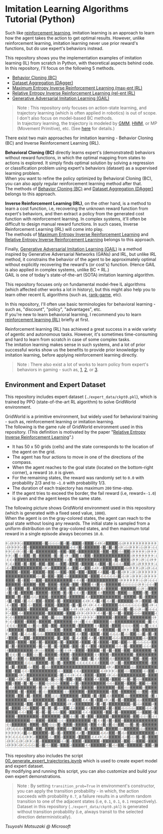 # Imitation Learning Algorithms Tutorial (Python)

Such like [reinforcement learning](https://github.com/tsmatz/reinforcement-learning-tutorials), imitation learning is an approach to learn how the agent takes the action to get optimal results. However, unlike reinforcement learning, imitation learning never use prior reward's functions, but do use expert's behaviors instead.<br>

This repository shows you the implementation examples of imitation learning (IL) from scratch in Python, with theoretical aspects behind code.<br>
In this repository, I'll focus on the following 5 methods.

- [Behavior Cloning (BC)](01_bc.ipynb)
- [Dataset Aggregation (DAgger)](02_dagger.ipynb)
- [Maximum Entropy Inverse Reinforcement Learning (max-ent IRL)](03_maxent_irl.ipynb)
- [Relative Entropy Inverse Reinforcement Learning (rel-ent IRL)](04_relent_irl.ipynb)
- [Generative Adversarial Imitation Learning (GAIL)](05_gail.ipynb)

> Note : This repository only focuses on action-state learning, and trajectory learning (which is often applied in robotics) is out of scope. I don't also focus on model-based BC methods.<br>
> In trajectory learning, the trajectory is modeled by [GMM](https://github.com/tsmatz/gmm), [HMM](https://github.com/tsmatz/hmm-lds-em-algorithm), or MP (Movement Primitive), etc. (See [here](https://arxiv.org/abs/1811.06711) for details.)

There exist two main approaches for imitation learning - Behavior Cloning (BC) and Inverse Reinforcement Learning (IRL).

**Behavioral Cloning (BC)** directly learns expert's (demonstrated) behaviors without reward functions, in which the optimal mapping from states to actions is explored. It simply finds optimal solution by solving a regression or classification problem using expert's behaviors (dataset) as a supervised learning problem.<br>
When you want to refine the policy optimized by Behavioral Cloning (BC), you can also apply regular reinforcement learning method after that.<br>
The methods of [Behavior Cloning (BC)](01_bc.ipynb) and [Dataset Aggregation (DAgger)](02_dagger.ipynb) belongs to this approach.

**Inverse Reinforcement Learning (IRL)**, on the other hand, is a method to learn a cost function, i.e, recovering the unknown reward function from expert's behaviors, and then extract a policy
from the generated cost function with reinforcement learning. In complex systems, it'll often be difficult to design manual reward functions. In such cases, Inverse Reinforcement Learning (IRL) will come into play.<br>
The methods of [Maximum Entropy Inverse Reinforcement Learning](03_maxent_irl.ipynb) and [Relative Entropy Inverse Reinforcement Learning](04_relent_irl.ipynb) belongs to this approach.

Finally, [Generative Adversarial Imitation Learning (GAIL)](05_gail.ipynb) is a method inspired by Generative Adversarial Networks (GANs) and IRL, but unlike IRL method, it constrains the behavior of the agent to be approximately optimal without explicitly recovering the reward's (or cost's) function. (Hence GAIL is also applied in complex systems, unlike BC + RL.)<br>
GAIL is one of today's state-of-the-art (SOTA) imitation learning algorithm.

This repository focuses only on fundamental model-free IL algorithms (which affected other works a lot in history), but this might also help you to learn other recent IL algorithms (such as, [rank-game](https://www.microsoft.com/en-us/research/blog/unifying-learning-from-preferences-and-demonstration-via-a-ranking-game-for-imitation-learning/), etc).

In this repository, I'll often use basic terminologies for behavioral learning - such as, "discount", "policy", "advantages", etc.<br>
If you're new to learn behavioral learning, I recommend you to learn [reinforcement learning (RL)](https://github.com/tsmatz/reinforcement-learning-tutorials) briefly at first.

Reinforcement learning (RL) has achieved a great success in a wide variety of agentic and autonomous tasks. However, it's sometimes time-consuming and hard to learn from scratch in case of some complex tasks.<br>
The imitation learning makes sense in such systems, and a lot of prior successful works show us the benefits to provide prior knowledge by imitation learning, before applying reinforcement learning directly.

> Note : There also exist a lot of works to learn policy from expert's behaviors in gaming - such as, [1](https://www.nature.com/articles/nature16961), [2](https://openai.com/blog/vpt/), or [3](https://developer.nvidia.com/blog/building-generally-capable-ai-agents-with-minedojo/).

## Environment and Expert Dataset

This repository includes expert dataset (```./expert_data/ckpt0.pkl```), which is trained by PPO (state-of-the-art RL algorithm) to solve GridWorld environment.

GridWorld is a primitive environment, but widely used for behavioral training - such as, reinforcement learning or imitation learning.<br>
The following is the game rule of GridWorld environment used in this repository. (This definition is motivated by the paper "[Relative Entropy Inverse Reinforcement Learning](https://proceedings.mlr.press/v15/boularias11a/boularias11a.pdf)".)

- It has 50 x 50 grids (cells) and the state corresponds to the location of the agent on the grid.
- The agent has four actions to move in one of the directions of the compass.
- When the agent reaches to the goal state (located on the bottom-right corner), a reward ```10.0``` is given.
- For the remaining states, the reward was randomly set to ```0.0``` with probability 2/3 and to ```−1.0``` with probability 1/3.
- The duration of each trajectory has maximum ```200``` time-step.
- If the agent tries to exceed the border, the fail reward (i.e, reward=```-1.0```) is given and the agent keeps the same state.

The following picture shows GridWorld environment used in this repository (which is generated with a fixed seed value, ```1000```).<br>
When the agent is on the gray-colored states, the agent can reach to the goal state without losing any rewards. The initial state is sampled from a uniform distribution on the gray-colored states, and then maximum total reward in a single episode always becomes ```10.0```.

![GridWorld game difinition](./assets/gridworld_definition.png)

This repository also includes the script [00_generate_expert_trajectories.ipynb](./00_generate_expert_trajectories.ipynb) which is used to create expert model and expert dataset.<br>
By modifying and running this script, you can also customize and build your own expert demonstrations.

> Note : By setting ```transition_prob=True``` in environment's constructor, you can apply the transition probability - in which, the action succeeds with probability `0.7`, a failure results in a uniform random transition to one of the adjacent states (i.e, `0.1`, `0.1`, `0.1` respectively).<br>
> Dataset in this repository (```./expert_data/ckpt0.pkl```) is generated without transition probability (i.e, always transit to the selected direction deterministically).

*Tsuyoshi Matsuzaki @ Microsoft*
